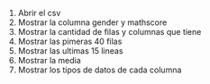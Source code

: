 1. Abrir el csv
2. Mostrar la columna gender y mathscore
3. Mostrar la cantidad de filas y columnas que tiene
4. Mostrar las pimeras 40 filas
5. Mostrar las ultimas 15 lineas
6. Mostrar la media
7. Mostrar los tipos de datos de cada columna
